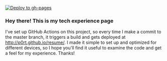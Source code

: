 [![Deploy to gh-pages](https://github.com/P0rt/resume/actions/workflows/main.yml/badge.svg)](https://github.com/P0rt/resume/actions/workflows/main.yml)
### Hey there! This is my tech experience page
I've set up GitHub Actions on this project, so every time I make a commit to the master branch, it triggers a build and gets deployed at http://p0rt.github.io/resume/.
I made it simple to set up and optimized for different devices, so I hope you'll find it useful to examine the code and get a feel for my experience. Thanks!
